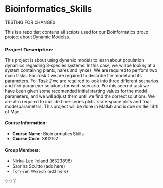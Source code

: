 # Bioinformatics_Skills
TESTING FOR CHANGES

This is a repo that contains all scripts used for our Bioinformatics group project about Dynamic Modelss. 

### Project Description:  
This project is about using dynamic models to learn about population dynamics regarding 3-species systems. In this case, we will be lookng at a system containing plants, hares and lynxes. We are required to perform two main tasks. For *Task 1* we are required to describe the model and its parameters. For *Task 2* we are required to look into three different scenarios and find parameter solutions for each scenario. For this second task we have been given some recomended initial starting values for the model parameters, and we will adjust them until we find the correct solutions.  We are also required to include time-series plots, state-space plots and final model parameters. This project will be done in Matlab and is due on the 14th of May. 


#### Course Information:
- **Course Name:** Bioinformatics Skills
- **Course Code:** SKI2102

#### Group Members:
- Nieka-Lee Ireland (i6323898)  
- Sabrina Scuitto (add here)  
- Tom van Wersch (add here)  

:)
:) 2
